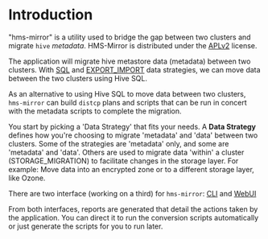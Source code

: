 # Introduction

<tooltip term="hms-mirror">"hms-mirror"</tooltip> is a utility used to bridge the gap between two clusters and migrate `hive` _metadata_.  HMS-Mirror is distributed under the [APLv2](license.md) license.

The application will migrate hive metastore data (metadata) between two clusters. With [SQL](SQL.md)
and [EXPORT_IMPORT](EXPORT_IMPORT.md) data strategies, we can move data between the two clusters using Hive SQL.

As an alternative to using Hive SQL to move data between two clusters, `hms-mirror` can build `distcp` plans and scripts
that can be run in concert with the metadata scripts to complete the migration.

You start by picking a 'Data Strategy' that fits your needs. A **Data Strategy** defines how you're choosing to
migrate 'metadata' and 'data' between two clusters. Some of the strategies are 'metadata' only, and some are 'metadata'
and 'data'. Others are used to migrate data 'within' a cluster (STORAGE_MIGRATION) to facilitate changes in the storage
layer. For example: Move data into an encrypted zone or to a different storage layer, like Ozone.

There are two interface (working on a third) for `hms-mirror`: [CLI](CLI-Interface.md) and [WebUI](Web-Interface.md)

From both interfaces, reports are generated that detail the actions taken by the application. You can direct it to run
the conversion scripts automatically or just generate the scripts for you to run later.
